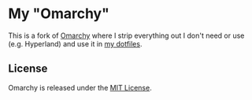 # My "Omarchy"

This is a fork of [Omarchy](https://github.com/basecamp/omarchy) where I strip
everything out I don't need or use (e.g. Hyperland) and use it in [my
dotfiles](https://github.com/Syphdias/dotfiles).

## License

Omarchy is released under the [MIT License](https://opensource.org/licenses/MIT).
